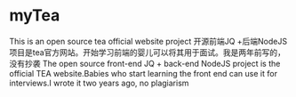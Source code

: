 # myTea
This is an open source tea official website project
开源前端JQ +后端NodeJS项目是tea官方网站。开始学习前端的婴儿可以将其用于面试。我是两年前写的，没有抄袭
The open source front-end JQ + back-end NodeJS project is the official TEA website.Babies who start learning the front end can use it for interviews.I wrote it two years ago, no plagiarism

